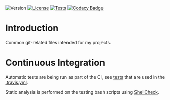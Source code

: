 ![Version](https://img.shields.io/badge/version-1.0.0-green.svg)
[![License](https://img.shields.io/badge/license-MIT_License-green.svg?style=flat)](LICENSE)
[![Tests](https://travis-ci.org/karel-burda/git-helpers.svg?branch=master)](https://travis-ci.org/karel-burda/git-helpers)
[![Codacy Badge](https://api.codacy.com/project/badge/Grade/d05f5b73609a464e9d22c01a45a7fdab)](https://www.codacy.com/app/karel-burda/git-helpers?utm_source=github.com&amp;utm_medium=referral&amp;utm_content=karel-burda/git-helpers&amp;utm_campaign=Badge_Grade)

# Introduction
Common git-related files intended for my projects.

# Continuous Integration
Automatic tests are being run as part of the CI, see [tests](tests/integration) that are used in the [.travis.yml](.travis.yml).

Static analysis is performed on the testing bash scripts using [ShellCheck](https://github.com/koalaman/shellcheck).

